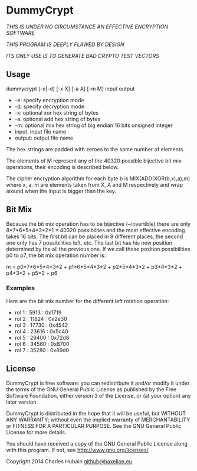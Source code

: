 # DummyCrypt #

*THIS IS UNDER NO CIRCUMSTANCE AN EFFECTIVE ENCRYPTION SOFTWARE*

*THIS PROGRAM IS DEEPLY FLAWED BY DESIGN*

*ITS ONLY USE IS TO GENERATE BAD CRYPTO TEST VECTORS*

## Usage ##

dummycrypt (-e|-d) [-x X] [-a A] [-m M] input output

* -e: specify encryption mode
* -d: specify decryption mode
* -x: optional xor hex string of bytes
* -a: optional add hex string of bytes
* -m: optional mix hex string of big endian 16 bits unsigned integer
* input: input file name
* output: output file name

The hex strings are padded with zeroes to the same number of elements.

The elements of M represent any of the 40320 possible bijective bit mix 
operations, their encoding is described below.

The cipher encryption algorithm for each byte b is  MIX(ADD(XOR(b,x),a),m)
where x, a, m are elements taken from X, A and M respectively and wrap around 
when the input is bigger than the key.

## Bit Mix ##

Because the bit mix operation has to be bijective (~invertible) there are only 
8\*7\*6\*5\*4\*3\*2\*1 = 40320 possibilites and the most effective encoding 
takes 16 bits. The first bit can be placed in 8 different places, the second 
one only has 7 possibilities left, etc. The last bit has his new position 
determined by the all the previous one. If we call those position possibilities 
p0 to p7, the bit mix operation number is:

m = p0\*7\*6\*5\*4\*3\*2 + p1\*6\*5\*4\*3\*2 + p2\*5\*4\*3\*2 + p3\*4\*3\*2 +
p4\*3\*2 + p5\*2 + p6

### Examples ###

Here are the bit mix number for the different left rotation operation:

* rol 1 : 5913  : 0x1719
* rol 2 : 11824 : 0x2e30
* rol 3 : 17730 : 0x4542
* rol 4 : 23616 : 0x5c40
* rol 5 : 29400 : 0x72d8
* rol 6 : 34560 : 0x8700
* rol 7 : 35280 : 0x89d0

## License ##

DummyCrypt is free software: you can redistribute it and/or modify
it under the terms of the GNU General Public License as published by
the Free Software Foundation, either version 3 of the License, or
(at your option) any later version.

DummyCrypt is distributed in the hope that it will be useful,
but WITHOUT ANY WARRANTY; without even the implied warranty of
MERCHANTABILITY or FITNESS FOR A PARTICULAR PURPOSE.  See the
GNU General Public License for more details.

You should have received a copy of the GNU General Public License
along with this program.  If not, see <http://www.gnu.org/licenses/>.

Copyright 2014 Charles Hubain <github@haxelion.eu>
